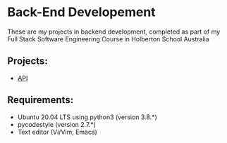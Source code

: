 # Back-End Developement
These are my projects in backend development, completed as part of my Full Stack Software Engineering Course in Holberton School Australia

## Projects:
* [API](api/)

## Requirements:
* Ubuntu 20.04 LTS using python3 (version 3.8.*)
* pycodestyle (version 2.7.*)
* Text editor (Vi/Vim, Emacs)
